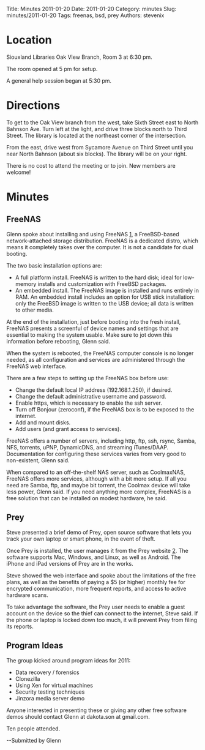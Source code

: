Title: Minutes 2011-01-20
Date: 2011-01-20
Category: minutes 
Slug: minutes/2011-01-20
Tags: freenas, bsd, prey 
Authors: stevenix

Location
========

Siouxland Libraries Oak View Branch, Room 3 at 6:30 pm.

The room opened at 5 pm for setup.

A general help session began at 5:30 pm.

Directions
==========

To get to the Oak View branch from the west, take Sixth Street east to
North Bahnson Ave. Turn left at the light, and drive three blocks north
to Third Street. The library is located at the northeast corner of the
intersection.

From the east, drive west from Sycamore Avenue on Third Street until you
near North Bahnson (about six blocks). The library will be on your
right.

There is no cost to attend the meeting or to join. New members are
welcome!

Minutes
=======

FreeNAS
-------

<!-- PELICAN_BEGIN_SUMMARY -->
Glenn spoke about installing and using FreeNAS [1](http://freenas.org),
a FreeBSD-based network-attached storage distribution. FreeNAS is a
dedicated distro, which means it completely takes over the computer. It
is not a candidate for dual booting.
<!-- PELICAN_END_SUMMARY -->

The two basic installation options are:

-   A full platform install. FreeNAS is written to the hard disk; ideal
    for low-memory installs and customization with FreeBSD packages.
-   An embedded install. The FreeNAS image is installed and runs
    entirely in RAM. An embedded install includes an option for USB
    stick installation: only the FreeBSD image is written to the USB
    device; all data is written to other media.

At the end of the installation, just before booting into the fresh
install, FreeNAS presents a screenful of device names and settings that
are essential to making the system usable. Make sure to jot down this
information before rebooting, Glenn said.

When the system is rebooted, the FreeNAS computer console is no longer
needed, as all configuration and services are administered through the
FreeNAS web interface.

There are a few steps to setting up the FreeNAS box before use:

-   Change the default local IP address (192.168.1.250), if desired.
-   Change the default administrative username and password.
-   Enable https, which is necessary to enable the ssh server.
-   Turn off Bonjour (zeroconf), if the FreeNAS box is to be exposed to
    the internet.
-   Add and mount disks.
-   Add users (and grant access to services).

FreeNAS offers a number of servers, including http, ftp, ssh, rsync,
Samba, NFS, torrents, uPNP, DynamicDNS, and streaming iTunes/DAAP.
Documentation for configuring these services varies from very good to
non-existent, Glenn said.

When compared to an off-the-shelf NAS server, such as CoolmaxNAS,
FreeNAS offers more services, although with a bit more setup. If all you
need are Samba, ftp, and maybe bit torrent, the Coolmax device will take
less power, Glenn said. If you need anything more complex, FreeNAS is a
free solution that can be installed on modest hardware, he said.

Prey
----

Steve presented a brief demo of Prey, open source software that lets you
track your own laptop or smart phone, in the event of theft.

Once Prey is installed, the user manages it from the Prey website
[2](http://preyproject.com). The software supports Mac, Windows, and
Linux, as well as Android. The iPhone and iPad versions of Prey are in
the works.

Steve showed the web interface and spoke about the limitations of the
free plans, as well as the benefits of paying a \$5 (or higher) monthly
fee for encrypted communication, more frequent reports, and access to
active hardware scans.

To take advantage the software, the Prey user needs to enable a guest
account on the device so the thief can connect to the internet, Steve
said. If the phone or laptop is locked down too much, it will prevent
Prey from filing its reports.

Program Ideas
-------------

The group kicked around program ideas for 2011:

-   Data recovery / forensics
-   Clonezilla
-   Using Xen for virtual machines
-   Security testing techniques
-   Jinzora media server demo

Anyone interested in presenting these or giving any other free software
demos should contact Glenn at dakota.son at gmail.com.

Ten people attended.

--Submitted by Glenn
